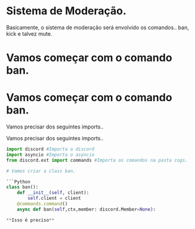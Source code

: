  # Sistema de Moderação.
 
 Basicamente, o sistema de moderação será envolvido os comandos.. ban, kick e talvez mute.

# Vamos começar com o comando ban.
# Vamos começar com o comando ban.

 Vamos precisar dos seguintes imports..

 Vamos precisar dos seguintes imports..

```Python
import discord #Importa o discord
import asyncio #Importa o asyncio
from discord.ext import commands #Importa os comandos na pasta cogs.

# Vamos criar a class ban.

```Python
class ban():
    def __init__(self, client):
        self.client = client
    @commands.command()
    async def ban(self,ctx,member: discord.Member=None):

**Isso é preciso**
